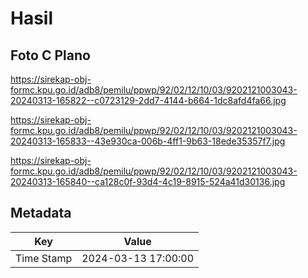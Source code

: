 # Hasil

## Foto C Plano

https://sirekap-obj-formc.kpu.go.id/adb8/pemilu/ppwp/92/02/12/10/03/9202121003043-20240313-165822--c0723129-2dd7-4144-b664-1dc8afd4fa66.jpg

https://sirekap-obj-formc.kpu.go.id/adb8/pemilu/ppwp/92/02/12/10/03/9202121003043-20240313-165833--43e930ca-006b-4ff1-9b63-18ede35357f7.jpg

https://sirekap-obj-formc.kpu.go.id/adb8/pemilu/ppwp/92/02/12/10/03/9202121003043-20240313-165840--ca128c0f-93d4-4c19-8915-524a41d30136.jpg


## Metadata

| Key        | Value               |
| ---------- | ------------------- |
| Time Stamp | 2024-03-13 17:00:00 |



